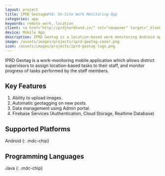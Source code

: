 ```yaml
---
layout: project
title: IPRD Geotag&#58; On-Site Work Monitoring App
categories: app
keywords: remote work, location
client: <a href="http://prdjharkhand.in/" rel="noopener" target="_blank">PRD Jharkhand</a> is the Information & Public Relations Department in the Indian state of Jharkhand.
device: Mobile App
description: IPRD Geotag is a location-based work monitoring Android application developed for PRD Jharkhand.
image: /assets/images/projects/iprd-geotag-cover.png
icon: /assets/images/projects/iprd-geotag-logo.png
---
```


IPRD Geotag is a work-monitoring mobile application which allows district supervisors to assign location-based tasks to their staff, and monitor progress of tasks performed by the staff members.

## Key Features

1. Ability to upload images.
2. Automatic geotagging on new posts.
3. Data management using Admin portal.
4. Firebase Services (Authentication, Cloud Storage, Realtime Database)

## Supported Platforms

Android
{: .mdc-chip}

## Programming Languages

Java
{: .mdc-chip}
